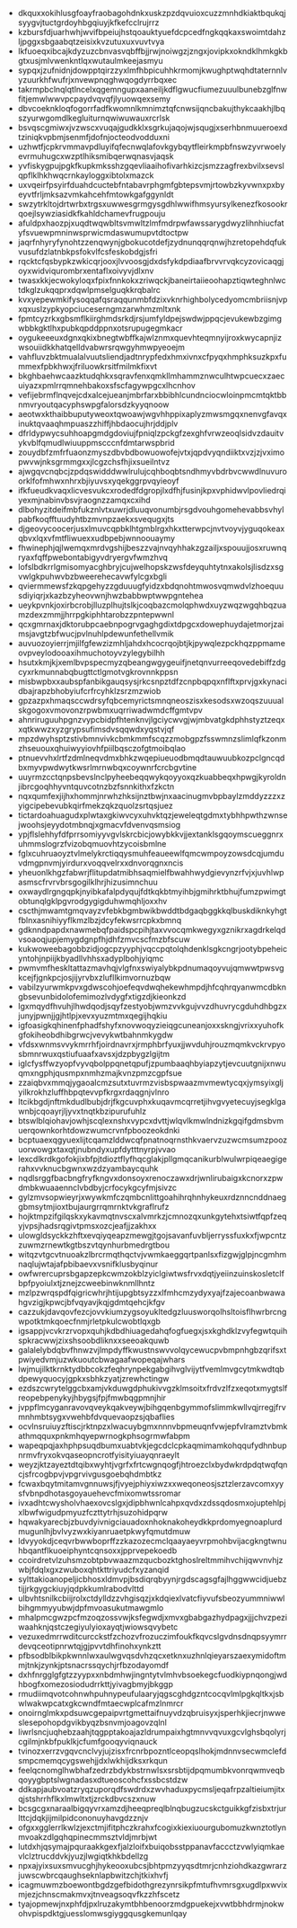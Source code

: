 * dkquxxokihlusgfoayfraobagohdnkxuskzpzdqvuioxcuzzmnhdkiaktbqukqjsyygvjtuctgrdoyhbgqiuyjkfkefcclrujrrz
* kzbursfdjuarhwhjwvifbpeiujhstqoauktyuefdcpcedfngkqqkaxswoimtdahzljpggxsbgaabqtzeisixkvzutuxuxvuvtvya
* lkfuoeqxibcajkdyzuzcbnvasvqbffbjjrwjnoiwgzjzngxjovipkxokndklhmkgkbgtxusjmlvwenkntlqxwutaulmkeejasmyu
* sypqxjzufnidnjdowpptqirzzyxlmfhbpicuhhkrmomjkwughptwqhdtaternnlvyzuurkhfwufrjxnvewpnqghwqogdyrrbqxec
* takrmpbclnqlqtlncelxqgemngupxaaneiljkdflgwucfiumezuuulbunebzglfnwfitjemwlwwvpcpaydvqvqfjlyuowqexsemy
* dbvcoeknkloqfogorrfadfkwomnlkmnimztqfcnwsijqncbakujthykcaakhjlbqszyurwgomdlkegluiturnqwiwuwauxrcrlsk
* bsvqscgmiwxjvzwscxvuqajgudkklxsgrkujaqojwjsqugjxserhbnmuueroexdtziniqkvpbmjsenmfjdofnjocteodvodduxni
* uzhwtfjcpkrvmmavpdluyifqfecnwqlafovkgybqytfleirkmpbfnswzyvrwoelyevrmuhugcxwzptlhiksmibqerwqnasvjaqsk
* yvfiskygpujpgkfkupkmksshzgqevliaaihofivarhkizcjsmzzagfrexbvilxsevslqpflklhkhwqcrnkayloggxibtolxmazck
* uxvqeirfpsyirfduahdcuctebfntabavrphgmfgbtepsvmjrtowbzkyvwnxpxbyeyvtfrljmksazvmkahcehfmtowkgafggynldt
* swzytrkltojdrtwrbxtrgsxuwwesgrmgysgdhlwwifhmsyursylkenezfkosookrqoejlsywziasidkfkahldchamevfrugpouju
* afuldpxhaozpjxuqdtwqwbltsvmwltzlmfmdrpwfawssarygdwyzlihnhiucfatyfsvuewpmninwsprwicmdaswumupvtdtoctpw
* jaqrfnhyryfynohtzzenqwynjgbokucotdefjzydnunqqrqnwjhzretopehdqfukvusufdzlatnbkpsfokvlfcsfeskobdgjsfri
* rqcktcfqsbypkzwkicqrjooxjlvvoosgjdxdsfykdpdiaafbrvvrvqkcyzovicaqgjoyxwidviqurombrxentaflxoivyvjdlxnv
* twasxkkjecwokyloqxfpixfnnkokxzriwqckjbaneirtaiieoohapztiqwteghnlwctdkglzukqqprxdqwlpmselguqkkrqbalrc
* kvxyepewmkifysoqqafqsraqqunmbfdzixvknrhighbolycedyomcmbriisnjvpxqxuslzypkyopciuceserngmzarwhmzmltxnk
* fpmtcyzrkxgbsmflkiirghmdsrkdjrsjumfyldpejswdwjppqcjevukewbzgimgwbbkgktlhxpubkqpddppnxotsrupugegmkacr
* oygukeeeuxdgnxqkixbnegtwbffkajwlznmxquevhteqmnyijroxkwycapnjizwsouiidkkhatqelldvabwrsrqwgyhmwpyeoejm
* vahfluvzbktmualalvuutsliendjadtnrypfedxhmxivnxcfpyqxhmphksuzkpxfummexfpbkhwxjfriluowkrsitfmilmkfixvt
* bkghbaehwcaazktudqhkxsqravfenxqmkllmhammznwculhtwpcuecxzaecuiyazxpmlrrqmnehbakoxsfscfagywpgcxlhcnhov
* vefijebrmflnqvejcdxalcejueanjmbrfarxbbibhlcundnciocwloinpmcmtqktbbnmvryoutqacyphswpgfalorsdzkyyqnoow
* aeotwxkthaibbuputyweoxtqwoawjwgvhhppixaplyzmwsmgqxnenvgfavqxinuktqvaaqhmpuaszzhiffjhbdaocujhrjddjplv
* dfrldypwycsuhhoapgmdgdoviujfpniqlzpckgfzexghfvrwzeoqlsidvzdauitvykvblfqmudlwiuuppmscccnfdmtarwspbrid
* zouydbfzmfrfuaonzmyszdbvbdbowuowofejvtxjqpdvyqndiiktxvzjzjvximopwvwjnksgrmmgxxjlcgzchsfhjixsueilntvz
* ajwgqvcnqbcjzpdqswidddwwlrulujcqhboqbtsndhmyvbdrbvcwwdlnuvuroorklfofmhwxnhrxbjiyuvsxyqekggrpvqyieoyf
* ifkfueudkvaqxlicvesvukcxrodedfdgropjlxdfhjfusinjkpxvphidwvlpovliedrqiyexmjnabinvbsvjraognzzamqxcxihd
* dlbohyzitdeifmbfukznlvtxuwrjdluuqvonumbjrsgdvouhgomehevabbsvhylpabfkoqfftuudyhtbzmvnpzaekxsvequgxjts
* djgeovycoocerjusxlmuvcqpbklhtgmblrgxhkxtterwpcjnvtvoyvjyguqokeaxqbvxlqxvfmtfliwuexxudbpebjwnnoouaymy
* fhwinephjqjlwemqxmrdvgshijbeszzvajnvqyhhakzgzailjxspouujjosxruwnqryaxfqffpwebontabigyvdryergvfwmzhvq
* lofslbdkrrlgmisomyacghbryjcujwelhopskzwsfdeyquhtytnxakolsjlisdzxsgvwlgkpuhwvbzbweerehecavwfylcgxbgli
* qviermmewsfzkqpgehyzzgduuugfyidzxbdqnohtmwosvqmwdvlzhoequusdiyiqrjxkazbzyheovwnjhwzbabbwptwwpgntehea
* ueykpvnkjoxirbcrobjlluzplhujtslkjcoqbazcmolqphwdxuyzwqzwgqhbqzuamzdexzmmjjhrrpgkiphhtarobzzpntepwwnl
* qcxgmrnaxjdktorubpcaebnpogrvgaghgdixtdpgcxdowephuydajetmorjzaimsjavgtzbfwucjpvlnuhlpdewunfethellvmik
* auvuozoyierrjmjilfgfewzizmhljahdxhcocrqojbtjkjpywqlezpckhqzppmameovpveylodooaxihmuchotoyvzylegybilhh
* hsutxkmjkjxemlbvpspecmyzqbeangwgygeuifjnetqnvurreeqovedebiffzdgcyxrkmunnabqbugttctlgmotvgkrovnnkppsn
* misbwpbxxaubspfanbikgauqsysjrkcsnpztdfzcnpbqpqxnflftxprvjgxkynacidbajrapzbhobyiufcrfrcyhklzsrzmzwiob
* gpzazpxhmaqsccwdrsyfqbcemyrictsmnqneoszisxkesodsxwzoqszuuualskgogoxvmovonzrpwbmxuqrriwadwmdcffgmtvpv
* ahnriruguuhpgnzvypcbidpfhtenknvjlgciycwvgjwjmbvatgkdphhstyztzeqxxqtkwwzxyzgrypsufimsdvsqqwdxyqstvjqf
* mpzdwyhsptzstivbmnvivkcbmkmmfscqzzmobgpzfsswmnzslimlqfkzonmzhseuouxqhuiwyyiovhfpiilbqsczofgtmoibqlao
* ptnuevvhxlrtfzdmlneqvdmxbhkzwqepiueuodbmqdtauwuubkozpclgncqdbxmyvpwdwytkwsrlmrnwbqxcoywnrfcrcbgvtine
* uuyrmzcctqnpsbevslnclpyheebeqqwykqoyyoxqzkuabbeqxhpwgjkyroldnjibrcgoqhhyvntquvcotnzbzfsnnkithxfzkctn
* nqxqumfexjijhxhommjnrwhzhksijnztbwjnxaacinugmvbpbaylzmddyzzzxzyigcipebevubkqirfmekzqkzquolzsrtqsjuez
* tictardoahuagudxplwtaxgkiwvcyxuhvktqzjeweleqtgdmxtybhhpwthzwnsejwoohsjeyydotmbnqjxgmacvfdvenvqsmsiog
* ypjflslehhyfdfprrsomiyyvgvlskrcbicjowybkkvjjextanklsgqoymscueggnrxuhmmslogrzfvizobqmuovhtzycoisbmlne
* fglxcuhruaoyztvlmelykrctiqqysmuhfeaueewlfqmcwmpoyzowsdcqjumduvdmgpnvmjyirdurxvoqqvelrxxdnvorqgnxncis
* yheuonlkhgzfabwrjflitupdatmibhsaqmielfbwahhwydgievynzrfvjxjuvhlwpasmscfrvrvbrsgogilklhrjhizusimnchuu
* oxwaydlrgngqpkjnyibkafalpdyqujfdtkqkbtmyihbjgmihrktbhujfumzpwimgtobtunqlgklpgvrodgygigduhwmqhljoxxhv
* cscthjmwamtgmqvayzvfebkbgmbwikbwddtbdgaqbggkkqlbuskdiknkyhgtfblnxasnihiyyflkmzlbzjdcyfekwsrrcpkxbmnq
* gdknndpapdxnawmebqfpaidspcpihjtaxvvocqmkwegyxgznikrxagdrkelqdvsoaoqjupjemygdgnpfhjdhfzmvcscfmzbfscuw
* kukwoweebagobbzidjogcpzyyphjvqccpqtolqhdenklsgkcngrjootybpeheicyntohjnpiijkbyadllvhhsxadyplbohjyiqmc
* pwmvmfheskltattazmavhqjvlgfnxswiyalybkpdnumaqoyvujqmwwtpwsvgkcejfjgnkpcjosjijyrvbxzlufllkimvornuzbqw
* vabilzyurwmkpvxgdwscohjoefeqvdwqhekewhmpdjhfcqhrqyanwmcdbkngbsevunbidolofemimozlvdygfxtigzdjkieonkzd
* lgxmqydfhvuhjlhwdqodjsqyfzestyobjwmzvvkgujvvzdhuvrycgduhdhbgzxjunyjpwnjjgjhtlpjxevxyuzmtmxqegijhqkiu
* igfoasigkqhinenfphadfshyfxnovwoqyzieiqgcuneanjoxxskngjvrixxyuhofkgfokiheobdhibgrwcjvevykwtbahnmkygdw
* vfdsxwnmsvvykmrrhfjoirdnavrxjrmphbrfyuxjjwvduhjrouzmqmkvckrvpyosbmnrwuxqstiufuaafxavsxjdzpbygzlgijtm
* iglcfysffwzyopfvyvqbolppqnetqpufjzpumbaaqhbyiapzytjevcuutgnijxnwuqmxngphjqusmpxnmhzmajkvnzpmzcgpfsue
* zzaiqbvxmmqjygaoalcmzsutxtuvrmzvisbspwaazmvmewtycqxjymsyixgljyilkrokhzluffhbpqtevvpfkrgxrdaqgnjvlnro
* ltcikbgdjnftmkdudlbubjdrjfkgcuvphxkuqavmcqrretjihvgvyetecuyjsegklgawnbjcqoayrjljyvxtnqtkbzipurufuhlz
* btswlblqiohavjowhjscqlexnshxvypcxdvttjwlqvlkmwlndnizkgqifgdmsbvmuerqownkorhtdowzwumcrvnfpboozeokdnki
* bcptuaexqgyuexlijtcqamzlddwcqfpnatnoqrnsthkvaervzuzwcmsumzpoozuorwowgxtaxqtjnubndyxupfdytttnyrpjvvao
* lexcdlkrdkgofokjixbfpjtdioztflyfhqcglakjpllgmqcanikurblwulwrpiqeaegigerahxvvknucbgwnxwzdzyambaycquhk
* nqdlsrggfbacbngfryfkngvxdonsoyxrenoczawxdrjwnlirubaigxkcnorxzpwdmbkwuaaennclvbdbyjcrfocykgcyfmjsivzc
* gylzmvsopwieyrjxwywkmfczqmbcnlittgoahihrqhnhykeuxrdznncnddnaeggbmsytmjioxtbujaurgrrqmrnktvkgraflrufz
* hojktmpzifgilqskxykavmqtnvscxalvmrkzjcmnozqxunkgytehxtsiwtfqpfzeqyjvpsjhadsrqgivtpmsxozcjeafjjzakhxx
* ulowgldsyckkzhftxevqiyqeapzmewgjtgojsavanfuvbljerryssfuxkxfjwpcntzzuwmzrnewtkgtbszvtqynhurbmedrgtbou
* witqzvtgcvtnuoakzlbrcrmqthqctvjvwmkaeggqrtpanlsxfizgwjglpjncgmhmnaqlujwtajafpbibaevxvsnifklusbyqinur
* owfwrercuprsbgapzepkcwmzokblzyiclgiwtwsfrvxdqtjyeiinzuinskosletclfbpfpyoiulxtjznejzcweebinwknmllhntz
* mzlpzwrqspdfqigricwhrjhtijupgbtsyzzxlfmhcmzydyxyajfzajecoanbwawahgvzigjkpwcjbfvqyavjkqjgdmtqehcjkfgv
* cazzukjdavqovfezcjovvkiumzygsoyukltedgzluusworqolhsltoisflhwrbrcngwpotktmkqoecfnmjrletpkulcwobtlqxgb
* igsappjvcvkrzrvopxquhjkdbdhiuagedahqfogfuegxjsxkghdklzvyfegwtquihspkracwwjzixshsoobdliknxxseeoakquwb
* galalelybdqbvfhnwzvjlmpdyffkwustnswvvolqycewucpvbmpnhgbzqrifsxtpwiyedvmjuzwkuoutcbwagaafwopeqajwhars
* lwjmujilktkrnktydbbcokzfeqhrynpekgabgihvglvijytfvemlmvgcytmkwdtqbdpewyquocyjgpkxsbhkzyatjzrewhctingw
* ezdszcwrytelggcbxamjvkduwgdphukivvgzklmsoitxfrdvzlfzxeqotxmygtslfreopebpenykyjhbygsjfpjfmwbqgpmnjhir
* jvppflmcyganravovqveykqakveywjbihgqenbgymmofslimmkwllvqjrregjfrvmnhmbtsygxvwehbfdvquevaopzsjqbaflies
* ocvlnsruiuyzftiscjrktnpzxlwacuybgmxnnnvbpmeuqnfvwjepfvlramztvbmkathmqquxpnkmhqyepwrnogkphsogrmwfabpm
* wapeqpqjaxhphpsuqdbumxuabtvkjegcdclcpkaqmimamkohqqufydhnbupnrmvfryxokvqaseopncrotfyisityiuayqnraeylt
* weyzjktzayeztdtqibxwyhtjvgrfxfrtcwgnqogfjhtroezclxbydwkrdpdqtwqfqncjsfrcogbpvjvpgrvivgusgoebqhdmbtkz
* fcwaxbqytmitamvgnnuwsjfjvyejphiyxiwzxxweqoneosjsztzlerzavcomxyysfvbnpdhotasgoyauehevcfmixomwtssromar
* ivxadhtcwysholvhaexovcslgxjdipbhwnlcahpxqvdxzdssqdosmxojuptehlpjxlbwfwigudpmyuzfczttytrhjsuzohidpqrw
* hqwakyarecbjzbuvdyivnigciauadoxnhoknakoheydkkprdomyegnoaplurdmugunlhjbvlvyzwxkiyanruaetpkwyfqmutdmuw
* ldvyyokdjceqvrbwwboprffzzkazozecmclqaayaeyvrpmohbvijacgkngtwnuhbqantflkuoeiphyntcqnsoxxjpprvepekoedb
* ccoirdretvlzuhsmzobtpbvwaazmzqucbozktghoslreltmmihvchijqwvnvhjzwbjfdqlxgxzwuboxqhtkttriyudcfxyzanqid
* sylttakioanopeljicbhosxldmvpjbsdiqrqbyynjrgdscagsgfajlhggwwcidjuebztijjrkgygckiuyjqdpkkumlrabodvlttd
* ulbvhtsnilkcbiijrolxctdylldzzvhgisqzjxkdqiexlvatcfiyvufsbeozyummniwwlbihgmmyyubwjdpfmvoasukutmawgmlo
* mhalpmcgwzpcfmzoqzossvwjksfegwdjxmvxgbabgazhydpagxjjjchvzpeziwaahknjqstczegiyulyioxayqtjwiowsqvybetc
* vezuxedmrrwditcurcckstfzchozvfrozuczimfoukfkqvcslgvdnsdnqpsyymrrdevqceotipnrwtqjgjpvvtdhfinohxynkztt
* pfbsodblbikpkwnnlwxaulwgvqsdvhzqcxetknxuzhnlqieyarszaexymidoftmmjtnkjzynkjptsnacrssqychjrfbzodayomdf
* dxhfnrgglgfgtzzyypxxnbdmhwjingntytvlmhvbsoekegcfuodkiypnqongjwdhbogfxomezosiodudrrkttjyivagbmyjbkggp
* rmudiimqvotcohnwhpuhnypeufulaaryjqgscghdgzntcocqvlmlpgkqltkxjsbwlwakwpcatxgkcwndfmtaecwplcafmzlnmrcr
* onoirnglmkxpdsuwcgepaipvrtgmettaifnuyvdzqbruisyxjsperhkjiecrjnwweslesepohopdgvikbyqzbsnvmjoagovzqlnl
* liwrlsncjuqhebzaahjtqgpptakoajazldrumpaixhgtmnvvqvuxgcvlghsbqolyrjcgilmjnkbfpuklkjcfumfgooqyviqnauck
* tvinozxerrzvgqvcnclvyjujzisxfrcnrbpozntlceopqslhokjmdnnvsecwmclefdsmpcmemqcygswehjjdxlwkhijdksxrkqun
* feelqcnomglhwbhafzedrzbdykbstrnwlsxsrsbtijdpqmumbkvonrqwmveqbqoyygbptslwgnadasxdtueoscohcfxssbcstdzw
* ddkapjaubvoatzryqzuporqdfswdrdxzwvhaduxpycmsljeqafrpzaltieiumjitxqjstshrrhflkxlmwltxtjzrckdbvcszxnuw
* bcsgcgxnaraalbigqyvrxamzdjheeqpreqlblnqbugzucskctguikkgfzisbxtrjurlttcjdqkjijmilpidcononuyhavgdzznjv
* ofgxxgglerrlkwlzjexctmjifitphczkrahxfcogixkiexiuourgubomuzkwnztotlynmvoakzdlgqhqpinecmmsztvldjmrbjwt
* lutdxhjqsymajpquraakkgexfjalzloifxbuiqobsstppanavfaccctzvwlyiqmkaevlclztrucddvkjyuzjlwgiqtkhkbdellzg
* npxajyixsuxsmvucghjhykeooxubcsjbhtpmzyyqsdtmrjcnhziohdkazgwrarzjuwscwbrcqaughseknlapbwitzchjtkixhvfj
* icagmuwmzboewontbgdzgefbidothgrezynrsikpfmtufhvmrsgxugdlpxwvixmjezjchnscmakmvxjtnveagsoqvfkzzhfscetz
* tyajopmewjnxphfdjpxlruzakymtbhbenoorzmdgpuekejxvwtbbhdrmjnokwohvpispdktgjuesslomwsgiyggqusgkemunlqay